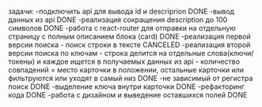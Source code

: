 задачи:
-подключить api для вывода id и descriprion DONE
-вывод данных из api DONE
-реализация сокращения description до 100 символов DONE
-работа с react-router для отправки на отдельную страницу с полным описанием блока (card) DONE
-реализация первой версии поиска - поиск строки в тексте CANCELED
-реализация второй версии поиска по ключам - строка делится на отдельные слова(ключи/токены) и каждое ищется в получаемых данных из api - количество совпадений = место карточки в положении, остальные карточки или фильтруются или уходят в самый низ DONE
-не зависимый от регистра поиск DONE
-выделение ключа внутри карточки DONE
-рефакторинг кода DONE
-работа с дизайном и выведение оставшихся полей DONE
